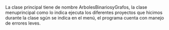 La clase principal tiene de nombre ArbolesBinariosyGrafos, la clase menuprincipal como lo indica ejecuta los diferentes proyectos que hicimos durante la clase sgún se indica en el menú, el programa cuenta con manejo de errores leves.
